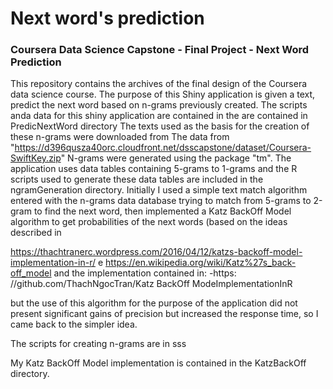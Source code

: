 # Next word's prediction
### Coursera  Data Science Capstone - Final Project - Next Word Prediction

This repository contains the archives of the final design of the Coursera data science course. The purpose of this Shiny application is given a text, predict the next word based on n-grams previously created. 
The scripts anda data for this shiny application are contained in the are contained in PredicNextWord directory
The texts used as the basis for the creation of these n-grams were downloaded from The data from "https://d396qusza40orc.cloudfront.net/dsscapstone/dataset/Coursera-SwiftKey.zip" N-grams were generated using the package "tm". The application uses data tables containing 5-grams to 1-grams and the R scripts used to generate these data tables are included in the ngramGeneration directory. Initially I used a simple text match algorithm entered with the n-grams data database trying to match from 5-grams to 2-gram to find the next word, then implemented a Katz BackOff Model algorithm to get probabilities of the next words (based on the ideas described in

https://thachtranerc.wordpress.com/2016/04/12/katzs-backoff-model-implementation-in-r/ e
https://en.wikipedia.org/wiki/Katz%27s_back-off_model
and the implementation contained in: -https: //github.com/ThachNgocTran/Katz BackOff ModeImplementationInR

but the use of this algorithm for the purpose of the application did not present significant gains of precision but increased the response time, so I came back to the simpler idea.


The scripts for creating n-grams are in sss

My Katz BackOff Model implementation is contained in the KatzBackOff directory.
